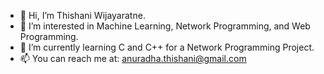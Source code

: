 - 👋 Hi, I’m Thishani Wijayaratne.
- 👀 I’m interested in Machine Learning, Network Programming, and Web Programming.
- 🌱 I’m currently learning C and C++ for a Network Programming Project.
- 📫 You can reach me at: anuradha.thishani@gmail.com

<!--- 💞️ I’m looking to collaborate on ... --->
<!---
thishaniwijayaratne/thishaniwijayaratne is a ✨ special ✨ repository because its `README.md` (this file) appears on your GitHub profile.
You can click the Preview link to take a look at your changes.
--->
